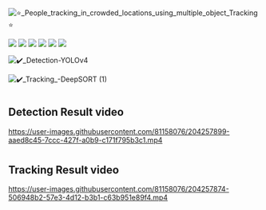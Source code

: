 
![⭐_People_tracking_in_crowded_locations_using_multiple_object_Tracking⭐](https://user-images.githubusercontent.com/81158076/204558252-92f35b04-3096-4b44-bbb5-9b2f3c5f168e.png)

![](https://img.shields.io/github/stars/pandao/editor.md.svg)
![](https://img.shields.io/github/forks/pandao/editor.md.svg) 
![](https://img.shields.io/github/tag/pandao/editor.md.svg) 
![](https://img.shields.io/github/release/pandao/editor.md.svg) 
![](https://img.shields.io/github/issues/pandao/editor.md.svg) 
![](https://img.shields.io/bower/v/editor.md.svg)

![✔️_Detection-YOLOv4](https://user-images.githubusercontent.com/81158076/204559586-fd8b90f8-3865-432b-8d75-a5b92bc16ee0.png)

![✔️_Tracking_-DeepSORT (1)](https://user-images.githubusercontent.com/81158076/204559605-d69606b6-c6af-420c-88d4-cfc0ebcf7533.png)

# <h2> Detection Result video

https://user-images.githubusercontent.com/81158076/204257899-aaed8c45-7ccc-427f-a0b9-c171f795b3c1.mp4


# <h2> Tracking Result video


https://user-images.githubusercontent.com/81158076/204257874-506948b2-57e3-4d12-b3b1-c63b951e89f4.mp4



